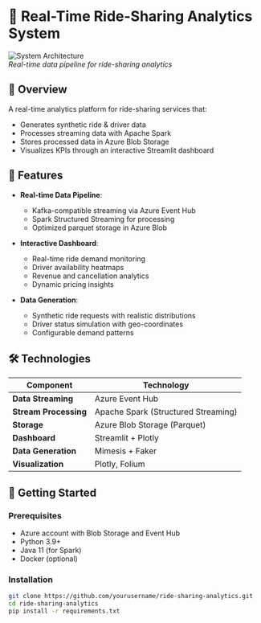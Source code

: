 # 🚖 Real-Time Ride-Sharing Analytics System

![System Architecture](docs/architecture.png)  
*Real-time data pipeline for ride-sharing analytics*

## 📌 Overview

A real-time analytics platform for ride-sharing services that:
- Generates synthetic ride & driver data
- Processes streaming data with Apache Spark
- Stores processed data in Azure Blob Storage
- Visualizes KPIs through an interactive Streamlit dashboard

## 🌟 Features

- **Real-time Data Pipeline**:
  - Kafka-compatible streaming via Azure Event Hub
  - Spark Structured Streaming for processing
  - Optimized parquet storage in Azure Blob

- **Interactive Dashboard**:
  - Real-time ride demand monitoring
  - Driver availability heatmaps
  - Revenue and cancellation analytics
  - Dynamic pricing insights

- **Data Generation**:
  - Synthetic ride requests with realistic distributions
  - Driver status simulation with geo-coordinates
  - Configurable demand patterns

## 🛠️ Technologies

| Component               | Technology                          |
|-------------------------|-------------------------------------|
| **Data Streaming**      | Azure Event Hub                     |
| **Stream Processing**   | Apache Spark (Structured Streaming) |
| **Storage**             | Azure Blob Storage (Parquet)        |
| **Dashboard**           | Streamlit + Plotly                  |
| **Data Generation**     | Mimesis + Faker                     |
| **Visualization**       | Plotly, Folium                      |

## 🚀 Getting Started

### Prerequisites
- Azure account with Blob Storage and Event Hub
- Python 3.9+
- Java 11 (for Spark)
- Docker (optional)

### Installation
```bash
git clone https://github.com/yourusername/ride-sharing-analytics.git
cd ride-sharing-analytics
pip install -r requirements.txt
